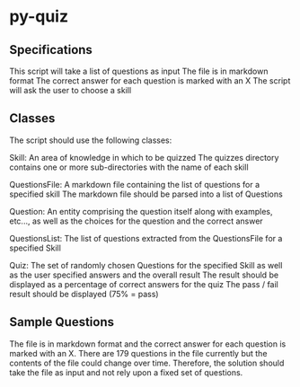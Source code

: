 # py-quiz

## Specifications
This script will take a list of questions as input
The file is in markdown format
The correct answer for each question is marked with an X
The script will ask the user to choose a skill

## Classes
The script should use the following classes:

Skill:
An area of knowledge in which to be quizzed
The quizzes directory contains one or more sub-directories with the name of each skill

QuestionsFile:
A markdown file containing the list of questions for a specified skill
The markdown file should be parsed into a list of Questions

Question:
An entity comprising the question itself along with examples, etc..., as well as the choices for the question and the correct answer

QuestionsList:
The list of questions extracted from the QuestionsFile for a specified Skill

Quiz:
The set of randomly chosen Questions for the specified Skill as well as the user specified answers and the overall result
The result should be displayed as a percentage of correct answers for the quiz
The pass / fail result should be displayed (75% = pass)

## Sample Questions

The file is in markdown format and the correct answer for each question is marked with an X.
There are 179 questions in the file currently but the contents of the file could change over time.
Therefore, the solution should take the file as input and not rely upon a fixed set of questions.

